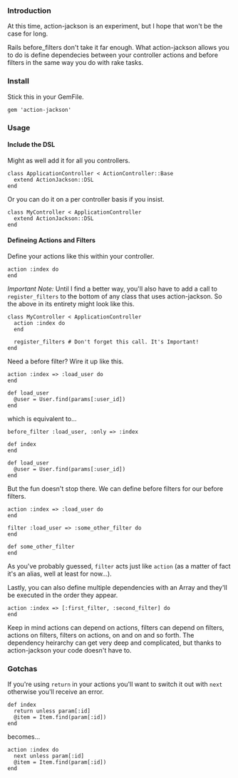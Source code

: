 ### Introduction

At this time, action-jackson is an experiment, but I hope that won't be the case for long.

Rails before_filters don't take it far enough. What action-jackson allows you to do is define dependecies between your controller actions and before filters in the same way you do with rake tasks.

### Install

Stick this in your GemFile.

    gem 'action-jackson'

### Usage

#### Include the DSL

Might as well add it for all you controllers.

    class ApplicationController < ActionController::Base
      extend ActionJackson::DSL  
    end
    
Or you can do it on a per controller basis if you insist.

    class MyController < ApplicationController
      extend ActionJackson::DSL 
    end

#### Defineing Actions and Filters

Define your actions like this within your controller.

    action :index do
    end
    
*Important Note:* Until I find a better way, you'll also have to add a call to `register_filters` to the bottom of any class that uses action-jackson. So the above in its entirety might look like this.

    class MyController < ApplicationController
      action :index do
      end
      
      register_filters # Don't forget this call. It's Important!
    end
    
Need a before filter? Wire it up like this.

    action :index => :load_user do
    end
    
    def load_user
      @user = User.find(params[:user_id])
    end
    
which is equivalent to...

    before_filter :load_user, :only => :index
    
    def index
    end
    
    def load_user
      @user = User.find(params[:user_id])
    end
    
But the fun doesn't stop there. We can define before filters for our before filters.

    action :index => :load_user do
    end
    
    filter :load_user => :some_other_filter do
    end
    
    def some_other_filter
    end
    
As you've probably guessed, `filter` acts just like `action` (as a matter of fact it's an alias, well at least for now...).

Lastly, you can also define multiple dependencies with an Array and they'll be executed in the order they appear.

    action :index => [:first_filter, :second_filter] do
    end
  
Keep in mind actions can depend on actions, filters can depend on filters, actions on filters, filters on actions, on and on and so forth. The dependency heirarchy can get very deep and complicated, but thanks to action-jackson your code doesn't have to.

### Gotchas

If you're using `return` in your actions you'll want to switch it out with `next` otherwise you'll receive an error.
    
    def index
      return unless param[:id]
      @item = Item.find(param[:id])
    end

becomes...

    action :index do
      next unless param[:id]
      @item = Item.find(param[:id])
    end


